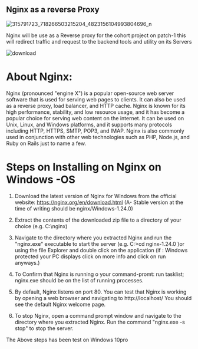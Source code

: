 ## Nginx as a reverse Proxy

![315791723_718266503215204_4823156104993804696_n](https://user-images.githubusercontent.com/71280190/231908011-d57b73b5-a032-47fe-833c-2d4cd777cd08.jpg)

Nginx will be use as a Reverse proxy for the cohort project on patch-1 this will redirect traffic and request to the backend tools and utility on its Servers

![download](https://user-images.githubusercontent.com/71280190/231908315-e54a6893-070e-4593-9f5b-b99d2910bf3a.png)

# About Nginx: 
Nginx (pronounced "engine X") is a popular open-source web server software that is used for serving web pages to clients. It can also be used as a reverse proxy, load balancer, and HTTP cache. Nginx is known for its high performance, stability, and low resource usage, and it has become a popular choice for serving web content on the internet. It can be used on Unix, Linux, and Windows platforms, and it supports many protocols including HTTP, HTTPS, SMTP, POP3, and IMAP. Nginx is also commonly used in conjunction with other web technologies such as PHP, Node.js, and Ruby on Rails just to name a few. 

# Steps on Installing on Nginx on Windows -OS

1. Download the latest version of Nginx for Windows from the official website: https://nginx.org/en/download.html (A- Stable version at the time of writing should be 	nginx/Windows-1.24.0) 

2. Extract the contents of the downloaded zip file to a directory of your choice (e.g. C:\nginx)

3. Navigate to the directory where you extracted Nginx and run the "nginx.exe" executable to start the server (e.g. C:\>cd nginx-1.24.0 )or using the file Explorer and double click on the application (if : Windows protected your PC displays click on more info and click on run anyways.)

4. To Confirm that Nginx is running o your command-promt: run tasklist; nginx.exe should be on the list of running processes.

5. By default, Nginx listens on port 80. You can test that Nginx is working by opening a web browser and navigating to http://localhost/ You should see the default Nginx welcome page.

6. To stop Nginx, open a command prompt window and navigate to the directory where you extracted Nginx. Run the command "nginx.exe -s stop" to stop the server.

The Above steps has been test on Windows 10pro



